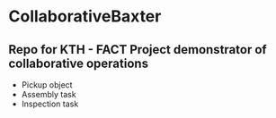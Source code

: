 # CollaborativeBaxter

## Repo for KTH - FACT Project demonstrator of collaborative operations

- Pickup object
- Assembly task
- Inspection task
